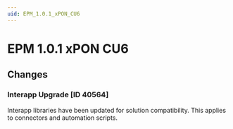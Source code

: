 ```yaml
---
uid: EPM_1.0.1_xPON_CU6
---
```


# EPM 1.0.1 xPON CU6

## Changes

### Interapp Upgrade [ID 40564]

Interapp libraries have been updated for solution compatibility. This applies to connectors and automation scripts.
